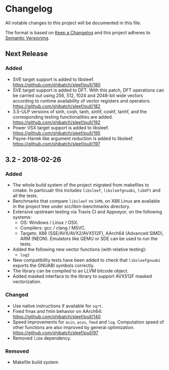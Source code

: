 # Changelog
All notable changes to this project will be documented in this file.

The format is based on [Keep a Changelog](http://keepachangelog.com/en/1.0.0/)
and this project adheres to [Semantic Versioning](http://semver.org/spec/v2.0.0.html).

## Next Release
### Added
- SVE target support is added to libsleef.
  https://github.com/shibatch/sleef/pull/180
- SVE target support is added to DFT. With this patch, DFT operations
  can be carried out using 256, 512, 1024 and 2048-bit wide vectors
  according to runtime availability of vector registers and operators.
  https://github.com/shibatch/sleef/pull/182
- 3.5-ULP versions of sinh, cosh, tanh, sinhf, coshf, tanhf, and the
  corresponding testing functionalities are added.
  https://github.com/shibatch/sleef/pull/192
- Power VSX target support is added to libsleef.
  https://github.com/shibatch/sleef/pull/195
- Payne-Hanek like argument reduction is added to libsleef.
  https://github.com/shibatch/sleef/pull/197
## 3.2 - 2018-02-26
### Added
- The whole build system of the project migrated from makefiles to
  cmake. In particualr this includes `libsleef`, `libsleefgnuabi`,
  `libdft` and all the tests.
- Benchmarks that compare `libsleef` vs `SVML` on X86 Linux are
  available in the project tree under src/libm-benchmarks directory.
- Extensive upstream testing via Travis CI and Appveyor, on the
  following systems:
  * OS: Windows / Linux / OSX.
  * Compilers: gcc / clang / MSVC.
  * Targets: X86 (SSE/AVX/AVX2/AVX512F), AArch64 (Advanced SIMD), ARM
    (NEON). Emulators like QEMU or SDE can be used to run the tests.
- Added the following new vector functions (with relative testing):
  * `log2`
- New compatibility tests have been added to check that
  `libsleefgnuabi` exports the GNUABI symbols correctly.
- The library can be compiled to an LLVM bitcode object.
- Added masked interface to the library to support AVX512F masked
  vectorization.

### Changed
- Use native instructions if available for `sqrt`.
- Fixed fmax and fmin behavior on AArch64:
  https://github.com/shibatch/sleef/pull/140
- Speed improvements for `asin`, `acos`, `fmod` and `log`. Computation
  speed of other functions are also improved by general optimization.
  https://github.com/shibatch/sleef/pull/97
- Removed `libm` dependency.

### Removed
- Makefile build system
